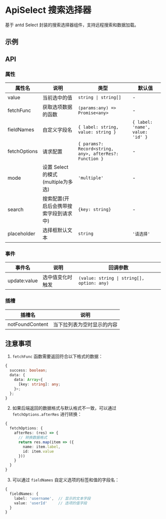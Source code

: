 # ApiSelect 搜索选择器

基于 antd Select 封装的搜索选择器组件，支持远程搜索和数据加载。
<script setup>
  import Basic from './Basic.vue'
</script>
## 示例

<Basic/>

## API

### 属性

| 属性名 | 说明 | 类型 | 默认值 |
| --- | --- | --- | --- |
| value | 当前选中的值 | `string \| string[]` | - |
| fetchFunc | 获取选项数据的函数 | `(params:any) => Promise<any>` | - |
| fieldNames | 自定义字段名 | `{ label: string, value: string }` | `{ label: 'name', value: 'id' }` |
| fetchOptions | 请求配置 | `{ params?: Record<string, any>, afterRes?: Function }` | - |
| mode | 设置 Select 的模式(multiple为多选) | `'multiple'` | - |
| search | 搜索配置(开启后会携带搜索字段到请求中) | `{key: string}` | - |
| placeholder | 选择框默认文本 | `string` | `'请选择'` |

### 事件

| 事件名 | 说明 | 回调参数 |
| --- | --- | --- |
| update:value | 选中值变化时触发 | `(value: string \| string[], option: any)` |

### 插槽

| 插槽名 | 说明 |
| --- | --- |
| notFoundContent | 当下拉列表为空时显示的内容 |

## 注意事项

1. `fetchFunc` 函数需要返回符合以下格式的数据：
```typescript
{
  success: boolean;
  data: {
    data: Array<{
      [key: string]: any;
    }>;
  };
}
```

2. 如果后端返回的数据格式与默认格式不一致，可以通过 `fetchOptions.afterRes` 进行转换：
```typescript
{
  fetchOptions: {
    afterRes: (res) => {
      // 转换数据格式
      return res.map(item => ({
        name: item.label,
        id: item.value
      }))
    }
  }
}
```

3. 可以通过 `fieldNames` 自定义选项的标签和值的字段名：
```typescript
{
  fieldNames: {
    label: 'username',  // 显示的文本字段
    value: 'userId'     // 选项的值字段
  }
}
``` 